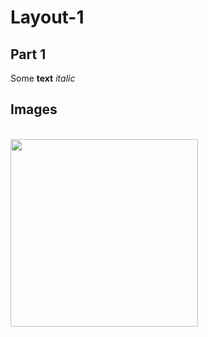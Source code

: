 # Layout-1

## Part 1

Some **text** _italic_

## Images


<br>
<img height="300" width="300" src="https://github.com/GeorgGeo/Layout-1/blob/master/web_coder_test.png">
</br>
